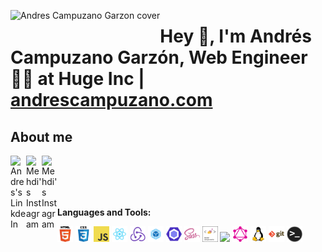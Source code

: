 
<img 
src="https://media-exp1.licdn.com/dms/image/C4E16AQFm2K5Pqjazaw/profile-displaybackgroundimage-shrink_350_1400/0?e=1601510400&v=beta&t=KBMSxB6qtlQu9TqAIqFRjt7oilpLmNABNLksKb2YMcA" alt="Andres Campuzano Garzon cover" style="float: left; margin-bottom: 30px;" />

<h1>Hey 👋, I'm Andrés Campuzano Garzón, Web Engineer 👨‍💻 at Huge Inc | <a href="https://andrescampuzano.com/">andrescampuzano.com</a></h1>

<h2>About me</h2>

<a href="https://www.linkedin.com/in/andres-campuzano-garzon/">
  <img align="left" alt="Andres's LinkdeIn" width="25px" src="https://cdn.jsdelivr.net/npm/simple-icons@v3/icons/linkedin.svg" />
</a>
<a href="https://gitlab.com/AndresCampuzano">
  <img align="left" alt="Mehdi's Instagram" width="25px" src="https://cdn.jsdelivr.net/npm/simple-icons@3.2.0/icons/gitlab.svg" />
</a>
<a href="mailto:hello@andrescampuzano.com">
  <img align="left" alt="Mehdi's Instagram" width="25px" src="https://cdn.jsdelivr.net/npm/simple-icons@3.2.0/icons/gmail.svg" />
</a>

<br>
<br>
<br>
<br>

****Languages and Tools:****

<code><img height="25" src="https://raw.githubusercontent.com/github/explore/80688e429a7d4ef2fca1e82350fe8e3517d3494d/topics/html/html.png"></code>
<code><img height="25" src="https://raw.githubusercontent.com/github/explore/80688e429a7d4ef2fca1e82350fe8e3517d3494d/topics/css/css.png"></code>
<code><img height="25" src="https://raw.githubusercontent.com/github/explore/80688e429a7d4ef2fca1e82350fe8e3517d3494d/topics/javascript/javascript.png"></code>
<code><img height="25" src="https://raw.githubusercontent.com/github/explore/80688e429a7d4ef2fca1e82350fe8e3517d3494d/topics/react/react.png"></code>
<code><img height="25" src="https://raw.githubusercontent.com/github/explore/80688e429a7d4ef2fca1e82350fe8e3517d3494d/topics/redux/redux.png"></code>
<code><img height="25" src="https://raw.githubusercontent.com/github/explore/80688e429a7d4ef2fca1e82350fe8e3517d3494d/topics/webpack/webpack.png"></code>
<code><img height="25" src="https://raw.githubusercontent.com/github/explore/80688e429a7d4ef2fca1e82350fe8e3517d3494d/topics/eslint/eslint.png"></code>
<code><img height="25" src="https://raw.githubusercontent.com/github/explore/80688e429a7d4ef2fca1e82350fe8e3517d3494d/topics/sass/sass.png"></code>
<code><img height="25" src="https://raw.githubusercontent.com/github/explore/80688e429a7d4ef2fca1e82350fe8e3517d3494d/topics/styled-components/styled-components.png"></code>
<code><img height="25" src="https://d2eip9sf3oo6c2.cloudfront.net/tags/images/000/001/216/thumb/apollo-seeklogo.com_%281%29.png"></code>
<code><img height="25" src="https://raw.githubusercontent.com/github/explore/5c058a388828bb5fde0bcafd4bc867b5bb3f26f3/topics/graphql/graphql.png"></code>
<code><img height="25" src="https://raw.githubusercontent.com/github/explore/80688e429a7d4ef2fca1e82350fe8e3517d3494d/topics/linux/linux.png"></code>
<code><img height="25" src="https://raw.githubusercontent.com/github/explore/80688e429a7d4ef2fca1e82350fe8e3517d3494d/topics/git/git.png"></code>
<code><img height="25" src="https://raw.githubusercontent.com/github/explore/80688e429a7d4ef2fca1e82350fe8e3517d3494d/topics/terminal/terminal.png"></code>
<br>
<br>
